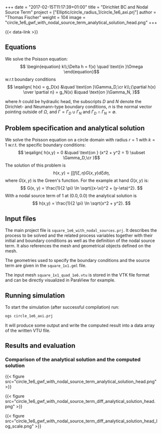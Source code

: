 +++
date = "2017-02-15T11:17:39+01:00"
title = "Dirichlet BC and Nodal Source Term"
project = ["Elliptic/circle_radius_1/circle_1e6_axi.prj"]
author = "Thomas Fischer"
weight = 104
image = "circle_1e6_gwf_with_nodal_source_term_analytical_solution_head.png"
+++

{{< data-link >}}

## Equations

We solve the Poisson equation:
$$
\begin{equation}
k\\;\Delta h = f(x) \quad \text{in }\Omega
\end{equation}$$
w.r.t boundary conditions
$$
\eqalign{
h(x) = g_D(x) &\quad \text{on }\Gamma_D,\cr
k\\;{\partial h(x) \over \partial n} = g_N(x) &\quad \text{on }\Gamma_N,
}$$

where $h$ could be hydraulic head, the subscripts $D$ and $N$ denote the Dirichlet- and Neumann-type boundary conditions, $n$ is the normal vector pointing outside of $\Omega$, and $\Gamma = \Gamma_D \cup \Gamma_N$ and $\Gamma_D \cap \Gamma_N = \emptyset$.

## Problem specification and analytical solution

We solve the Poisson equation on a circle domain with radius $r = 1$ with $k = 1$ w.r.t. the specific boundary conditions:
$$
\eqalign{
h(x,y) = 0 &\quad \text{on } (x^2 + y^2 = 1) \subset \Gamma_D,\cr
}$$
The solution of this problem is
$$
h(x,y) = \int \int f(\xi, \eta) G(x, y) d \xi d \eta,
$$
where $G(x, y)$ is the Green's function. For the example at hand $G(x, y)$ is:
$$
G(x, y) = \frac{1}{2 \pi} \ln \sqrt{(x-\xi)^2 + (y-\eta)^2}.
$$
With a nodal source term of 1 at $(0.0, 0.0)$ the analytical solution is
$$
h(x,y) = \frac{1}{2 \pi} \ln \sqrt{x^2 + y^2}.
$$

## Input files

The main project file is `square_1e6_with_nodal_sources.prj`. It describes the process to be solved and the related process variables together with their initial and boundary conditions as well as the definition of the nodal source term. It also references the mesh and geometrical objects defined on the mesh.

The geometries used to specify the boundary conditions and the source term are given in the `square_1x1.gml` file.

The input mesh `square_1x1_quad_1e6.vtu` is stored in the VTK file format and can be directly visualized in ParaView for example.

## Running simulation

To start the simulation (after successful compilation) run:

```bash
ogs circle_1e6_axi.prj
```

It will produce some output and write the computed result into a data array of the written VTU file.

## Results and evaluation

### Comparison of the analytical solution and the computed solution

{{< figure src="circle_1e6_gwf_with_nodal_source_term_analytical_solution_head.png" >}}

{{< figure src="circle_1e6_gwf_with_nodal_source_term_diff_analytical_solution_head.png" >}}

{{< figure src="circle_1e6_gwf_with_nodal_source_term_diff_analytical_solution_head_log_scale.png" >}}
